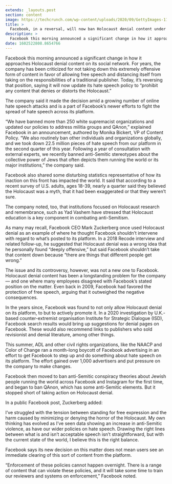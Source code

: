 ```yaml
--- 
extends: _layouts.post 
section: content 
image: https://techcrunch.com/wp-content/uploads/2020/09/GettyImages-1194141073.jpg?w=600 
title: > 
  Facebook, in a reversal, will now ban Holocaust denial content under its hate-speech policy – TechCrunch 
description: > 
  Facebook this morning announced a significant change in how it approaches Holocaust denial content on its social network.As many may recall, Facebook CEO Mark Zuckerberg once used Holocaust denial as an example of where he thought Facebook shouldn’t intervene with regard to what’s posted to its platform.Holocaust denial content has been a longstanding problem for the company — and one where many employees disagreed with Facebook’s stated position on the matter.In the years since, Facebook was found to not only allow Holocaust denial on its platform, to but to actively promote it.But it stopped short of taking action on Holocaust denial. 
date: 1602522808.8654766 
--- 
```

Facebook this morning announced a significant change in how it approaches Holocaust denial content on its social network. For years, the company has been criticized for not taking down this extremely offensive form of content in favor of allowing free speech and distancing itself from taking on the responsibilities of a traditional publisher. Today, it’s reversing that position, saying it will now update its hate speech policy to “prohibit any content that denies or distorts the Holocaust.”

The company said it made the decision amid a growing number of online hate speech attacks and is a part of Facebook’s newer efforts to fight the spread of hate speech across its platform.

“We have banned more than 250 white supremacist organizations and updated our policies to address militia groups and QAnon,” explained Facebook in an announcement, authored by Monika Bickert, VP of Content Policy. “We also routinely ban other individuals and organizations globally, and we took down 22.5 million pieces of hate speech from our platform in the second quarter of this year. Following a year of consultation with external experts, we recently banned anti-Semitic stereotypes about the collective power of Jews that often depicts them running the world or its major institutions,” the company said.

Facebook also shared some disturbing statistics representative of how its inaction on this front has impacted the world. It said that according to a recent survey of U.S. adults, ages 18-39, nearly a quarter said they believed the Holocaust was a myth, that it had been exaggerated or that they weren’t sure.

The company noted, too, that institutions focused on Holocaust research and remembrance, such as Yad Vashem have stressed that Holocaust education is a key component in combating anti-Semitism.

As many may recall, Facebook CEO Mark Zuckerberg once used Holocaust denial as an example of where he thought Facebook shouldn’t intervene with regard to what’s posted to its platform. In a 2018 Recode interview and related follow-up, he suggested that Holocaust denial was a wrong idea that he personally found “deeply offensive,” but said Facebook shouldn’t take that content down because “there are things that different people get wrong.”

The issue and its controversy, however, was not a new one to Facebook. Holocaust denial content has been a longstanding problem for the company — and one where many employees disagreed with Facebook’s stated position on the matter. Even back in 2009, Facebook had favored the protection of free speech, arguing that it outweighed the negative consequences.

In the years since, Facebook was found to not only allow Holocaust denial on its platform, to but to actively promote it. In a 2020 investigation by U.K.-based counter-extremist organisation Institute for Strategic Dialogue (ISD), Facebook search results would bring up suggestions for denial pages on Facebook. These would also recommend links to publishers who sold revisionist and denial literature, among other things.

This summer, ADL and other civil rights organizations, like the NAACP and Color of Change ran a month-long boycott of Facebook advertising in an effort to get Facebook to step up and do something about hate speech on its platform. The effort gained over 1,000 advertisers and put pressure on the company to make changes.

Facebook then moved to ban anti-Semitic conspiracy theories about Jewish people running the world across Facebook and Instagram for the first time, and began to ban QAnon, which has some anti-Semitic elements. But it stopped short of taking action on Holocaust denial.

In a public Facebook post, Zuckerberg added:

I’ve struggled with the tension between standing for free expression and the harm caused by minimizing or denying the horror of the Holocaust. My own thinking has evolved as I’ve seen data showing an increase in anti-Semitic violence, as have our wider policies on hate speech. Drawing the right lines between what is and isn’t acceptable speech isn’t straightforward, but with the current state of the world, I believe this is the right balance.

Facebook says its new decision on this matter does not mean users see an immediate clearing of this sort of content from the platform.

“Enforcement of these policies cannot happen overnight. There is a range of content that can violate these policies, and it will take some time to train our reviewers and systems on enforcement,” Facebook noted.